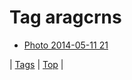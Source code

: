 <!--
title: Tag aragcrns
date: 2020-06-28T15:26:59.532Z
tags:
-->
# Tag aragcrns

 * [Photo 2014-05-11 21](85457751369.md)

| [Tags](tags.md) | [Top](index.md) |
